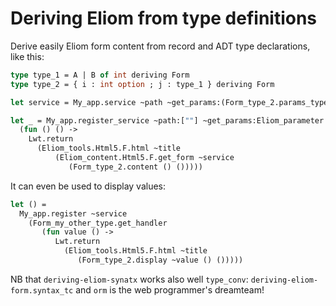 Deriving Eliom from type definitions
============================

Derive easily Eliom form content from record and ADT type declarations, like this:

```ocaml
type type_1 = A | B of int deriving Form
type type_2 = { i : int option ; j : type_1 } deriving Form

let service = My_app.service ~path ~get_params:(Form_type_2.params_type "value") ()

let _ = My_app.register_service ~path:[""] ~get_params:Eliom_parameter.unit
  (fun () () ->
    Lwt.return
      (Eliom_tools.Html5.F.html ~title
          (Eliom_content.Html5.F.get_form ~service
             (Form_type_2.content () ()))))
```

It can even be used to display values:
```ocaml
let () =
  My_app.register ~service
    (Form_my_other_type.get_handler
       (fun value () ->
          Lwt.return
            (Eliom_tools.Html5.F.html ~title
               (Form_type_2.display ~value () ()))))
```

NB that `deriving-eliom-synatx` works also well `type_conv`: `deriving-eliom-form.syntax_tc` and `orm` is the web programmer's dreamteam!
